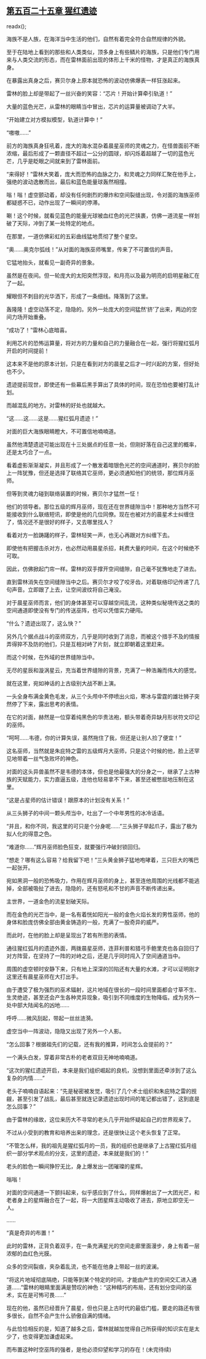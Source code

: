 ## [第五百二十五章 猩红遗迹](https://www.xxbiquge.com/11_11222/8942305.html)
readx();

  海族不是人族，在海洋当中生活的他们，自然有着完全符合自然规律的外貌。

  至于在陆地上看到的那些和人类类似，顶多身上有些鳞片的海族，只是他们专门用来与人类交流的形态，而在雷林面前出现的体形上千米的怪物，才是真正的海族真身。

  在暴露出真身之后，赛贝尔身上原本就恐怖的波动仿佛爆表一样狂涨起来。

  雷林的脸上却是带起了一丝兴奋的笑容：“芯片！开始计算牵引轨道！”

  大量的蓝色光芒，从雷林的眼睛当中冒出，芯片的运算量被调动了大半。

  “开始建立对方模拟模型，轨道计算中！”

  “嗷嗷……”

  前方的海族真身狂吼着，庞大的海水混杂着晨星巫师的灵魂之力，在怪兽面前不断浓缩，最后形成了一颗直径不超过一公分的圆球，却闪烁着超越了一切的蓝色光芒，几乎是眨眼之间就来到了雷林面前。

  “来得好！”雷林大笑着，庞大而恐怖的血脉之力，和灵魂之力同样汇聚在他手上，强绝的波动逸散而出，最后和蓝色能量球轰然相撞。

  嗡！嗡！虚空颤动着，却没有任何剧烈的爆炸和空间裂缝出现，令对面的海族巫师都疑惑不已，动作出现了一瞬间的停滞。

  唰！这个时候，就看见蓝色的能量光球被血红色的光芒挟裹，仿佛一道流星一样划破了天际，冲到了某一处特定的地点。

  在那里，一道仿佛彩虹的五彩曲线猛地贯彻了整个星空。

  “奥……奥克尔弧线！”从对面的海族巫师嘴里，传来了不可置信的声音。

  它猛地抬头，就看见一副奇异的景象。

  虽然是在夜间。但一轮庞大的太阳突然浮现，和月亮以及最为明亮的启明星融汇在了一起。

  耀眼但不刺目的光华洒下，形成了一条细线。降落到了这里。

  轰隆隆！虚空动荡不定，隐隐的。另外一处庞大的空间猛然‘挤’了出来，两边的空间力场开始重叠。

  “成功了！”雷林心底暗喜。

  利用芯片的恐怖运算量，将对方的力量和自己的力量融合在一起，强行将猩红弧月开启的时间提前！

  这本来不是他的原本计划，只是在看到对方的晨星之后才一时兴起的方案，但好处也不少。

  遗迹提前现世，即使还有一些幕后黑手算出了具体的时间，现在恐怕也要被打乱计划。

  而越混乱的地方。对雷林的好处也就越大。

  “这……这……这是……猩红弧月遗迹！”

  对面的巨大海族眼睛瞪大，不可置信地喃喃道。

  虽然他清楚遗迹可能出现在十三处据点的任意一处，但刚好落在自己这里的概率，还是太巧合了一点。

  看着虚影渐渐凝实，并且形成了一个散发着暗银色光芒的空间通道时，赛贝尔的脸上一阵犹豫，但还是选择了联络其它巫师，更必须通知他们的统领，那位辉月巫师。

  但等到灵魂力碰到联络装置的时候，赛贝尔才猛然一怔！

  他们的领导者。那位五级的辉月巫师，现在还在世界缝隙当中！那种地方当然不可能接收到什么联络短讯，即使是他的几位同僚。现在也被对方的晨星术士纠缠住了，情况还不是很好的样子，又去哪里找人？

  看着对方一脸踌躇的样子，雷林轻笑一声，也无心再跟对方纠缠下去。

  即使他有把握击杀对方，也必然动用晨星杀招，耗费大量的时间，在这个时候绝不可取。

  因此，仿佛掀起门帘一样。雷林的双手撑开空间缝隙，自己毫不犹豫地走了进去。

  直到雷林消失在空间缝隙当中之后。赛贝尔才咬了咬牙齿，对着联络印记传递了几句声音。立即跟了上去，让空间波纹将自己淹没。

  对于晨星巫师而言，他们的身体甚至可以穿越空间乱流，这种类似秘境传送之类的空间通道即使没有专门的传送巫阵，也可以凭借实力硬闯。

  “什么？遗迹出现了，这么快？”

  另外几个据点战斗的巫师双方，几乎是同时收到了消息，而被这个措手不及的情报弄得猝不及防的他们，只是互相对峙了片刻，就立即朝着这里赶来。

  而这个时候，在外域的世界缝隙当中。

  无尽的星辰和漩涡星云，充当着世界缝隙的背景，充满了一种浩瀚而伟大的感觉。

  就在这里，宛如神话的上古级别大战不断上演。

  一头全身布满金黄色毛发，从三个头颅中不停喷出火焰，寒冰与雷霆的雄壮狮子突然停了下来，露出思考的表情。

  在它的对面，赫然是一位穿着纯黑色的华贵法袍，额头带着奇异缺月形状符文印记的巫师。

  “呵呵……韦德，你的计算失误，虽然拖住了我，但还是让别人捡了便宜！”

  这名巫师，当然就是朱庇特之雷的五级辉月大巫师，只是这个时候的他，脸上还罕见地带着一丝气急败坏的神色。

  对面的这头异兽虽然不是韦德的本体，但也是他最强大的分身之一，继承了上古种族的天赋能力，实力直逼五级，连他也轻易拿不下来，甚至还被憋屈地压制在这里。

  “这是占星师的估计错误！跟原本的计划没有关系！”

  从三头狮子的中间一颗头颅当中，吐出了一个中年男性的冰冷话语。

  “并且，和你不同，我这里的可只是个分身呢……”三头狮子举起爪子，露出了极为拟人化的得意之色。

  “难道你……”辉月巫师脸色狂变，就要强行冲破封锁回归。

  “想走？哪有这么容易？给我留下吧！”三头黄金狮子猛地咆哮着，三只巨大的嘴巴一起张开。

  宛如黑洞一般的恐怖吸力，作用在辉月巫师的身上，甚至连他周围的光线都不能逃掉，全部被吸扯了进去，隐隐的，还有怒吼和不甘的声音不断传递出来。

  主世界，一道金色的流星划破天际。

  而在金色的光芒当中，是一名有着恍如阳光一般的金色火焰长发的男性巫师，他的身体和脸庞仿佛全部由黄金铸造的一般，充满了一股奇异的威严。

  而此时，在他的脸上却是呈现出了若有所思的表情。

  通往猩红弧月的遗迹外面，两拨晨星巫师，连菲利普和猎弓手鲍里克也各自回归了对方阵营，在坚持了一阵的对峙之后，还是几乎同时闯入了空间通道当中。

  周围的虚空顿时安静下来，只有地上深深的凹陷还有大量的水滩，才可以证明刚才这里还有晨星巫师在大打出手。

  由于遭受了极为强烈的巫术辐射，这片地域在很长的一段时间里面都会寸草不生、生灵绝迹，甚至还会产生各种灵异现象，吸引到不同维度的生物降临，成为另外一处中部大陆闻名的凶地……

  呼呼……微风刮起，带起一丝丝涟漪。

  虚空当中一阵波动，隐隐又出现了另外一个人影。

  “怎么回事？根据祖先们的记载，还有我的推算，时间怎么会提前的？”

  一个满头白发，穿着非常古朴的老者双目无神地喃喃道。

  “这次的猩红遗迹开启，本来是我们组织崛起的良机，没想到里面还牵涉到了这么复杂的内情……”

  老头子喃喃自语起来：“先是秘密被发觉，吸引了几个术士组织和朱庇特之雷的觊觎，甚至引发了战乱，最后甚至就连记录遗迹出现时间的笔记都出错了，这到底是怎么回事？”

  由于雷林的缘故，这位来历大不寻常的老头几乎开始怀疑起自己的世界观来了。

  不过从小受到的教育和培养出来的理念，还是很快让这个老头恢复了正常。

  “不管怎么样，我的祖先是猩红弧月的一员，我的组织也是继承了上古猩红弧月组织一部分学术观点的分支，这里的遗迹，本来就是我们的！”

  老头的脸色一瞬间狰狞无比，身上爆发出一团璀璨的星辉。

  嗡嗡！

  对面的空间通道一下颤抖起来，似乎感应到了什么，同样爆射出了一大团光芒，和老者身上的星辉融合在了一起，将一大团星辉主动吸收了进去，原地立即空无一人。

  ……

  “真是奇异的布置！”

  此时的雷林，正背负着双手，在一条充满星光的空间走廊里面漫步，身上有着一层浓郁的血红色光膜。

  众多的空间裂痕，夹杂着乱流，也不能在他身上带起一丝的波澜。

  “将这片地域彻底隔绝，只能等到某个特定的时间，才能由产生的空间交汇进入通道……”雷林的眼睛里面满是赞叹的神色：“这种精巧的布局，还有划分空间的巫术，实在是可怖可畏……”

  现在的他，虽然已经晋升了晨星，但也只是上古时代的最低门槛，要走的路还有很多很长，自然不会产生什么骄傲自满的情绪。

  与此恰恰相反的是，知道了越多之后，雷林就越加觉得自己所获得的知识实在是太少了，也变得更加谦虚起来。

  而布置这种时空巫阵的强者，是他必须仰望和学习的存在！(未完待续)
